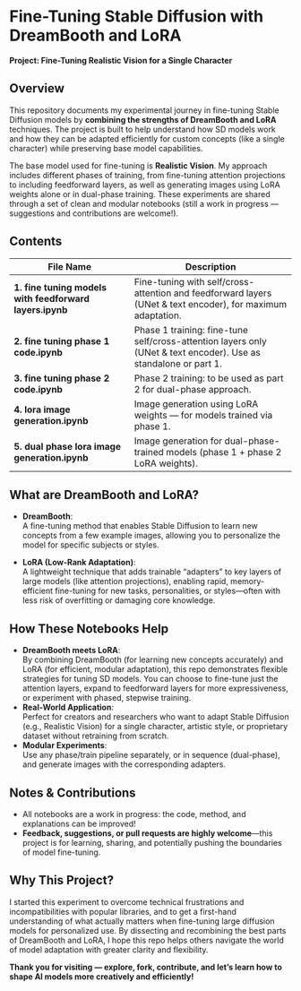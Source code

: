 # Fine-Tuning Stable Diffusion with DreamBooth and LoRA  
**Project: Fine-Tuning Realistic Vision for a Single Character**

## Overview

This repository documents my experimental journey in fine-tuning Stable Diffusion models by **combining the strengths of DreamBooth and LoRA** techniques. The project is built to help understand how SD models work and how they can be adapted efficiently for custom concepts (like a single character) while preserving base model capabilities.

The base model used for fine-tuning is **Realistic Vision**. My approach includes different phases of training, from fine-tuning attention projections to including feedforward layers, as well as generating images using LoRA weights alone or in dual-phase training. These experiments are shared through a set of clean and modular notebooks (still a work in progress — suggestions and contributions are welcome!).

## Contents

| File Name                            | Description                                                                                                      |
|-------------------------------------- |------------------------------------------------------------------------------------------------------------------|
| **1. fine tuning models with feedforward layers.ipynb** | Fine-tuning with self/cross-attention and feedforward layers (UNet & text encoder), for maximum adaptation.      |
| **2. fine tuning phase 1 code.ipynb**      | Phase 1 training: fine-tune self/cross-attention layers only (UNet & text encoder). Use as standalone or part 1. |
| **3. fine tuning phase 2 code.ipynb**      | Phase 2 training: to be used as part 2 for dual-phase approach.                                                  |
| **4. lora image generation.ipynb**   | Image generation using LoRA weights — for models trained via phase 1.                                            |
| **5. dual phase lora image generation.ipynb**    | Image generation for dual-phase-trained models (phase 1 + phase 2 LoRA weights).                                 |

## What are DreamBooth and LoRA?

- **DreamBooth**:  
  A fine-tuning method that enables Stable Diffusion to learn new concepts from a few example images, allowing you to personalize the model for specific subjects or styles.

- **LoRA (Low-Rank Adaptation)**:  
  A lightweight technique that adds trainable “adapters” to key layers of large models (like attention projections), enabling rapid, memory-efficient fine-tuning for new tasks, personalities, or styles—often with less risk of overfitting or damaging core knowledge.

## How These Notebooks Help

- **DreamBooth meets LoRA**:  
  By combining DreamBooth (for learning new concepts accurately) and LoRA (for efficient, modular adaptation), this repo demonstrates flexible strategies for tuning SD models. You can choose to fine-tune just the attention layers, expand to feedforward layers for more expressiveness, or experiment with phased, stepwise training.
- **Real-World Application**:  
  Perfect for creators and researchers who want to adapt Stable Diffusion (e.g., Realistic Vision) for a single character, artistic style, or proprietary dataset without retraining from scratch.
- **Modular Experiments**:  
  Use any phase/train pipeline separately, or in sequence (dual-phase), and generate images with the corresponding adapters.

## Notes & Contributions

- All notebooks are a work in progress: the code, method, and explanations can be improved!
- **Feedback, suggestions, or pull requests are highly welcome**—this project is for learning, sharing, and potentially pushing the boundaries of model fine-tuning.

## Why This Project?

I started this experiment to overcome technical frustrations and incompatibilities with popular libraries, and to get a first-hand understanding of what actually matters when fine-tuning large diffusion models for personalized use. By dissecting and recombining the best parts of DreamBooth and LoRA, I hope this repo helps others navigate the world of model adaptation with greater clarity and flexibility.

**Thank you for visiting — explore, fork, contribute, and let’s learn how to shape AI models more creatively and efficiently!**
